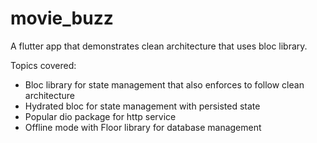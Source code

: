 # movie_buzz 

A flutter app that demonstrates clean architecture that uses bloc library.

Topics covered:
* Bloc library for state management that also enforces to follow clean architecture
* Hydrated bloc for state management with persisted state
* Popular dio package for http service
* Offline mode with Floor library for database management

